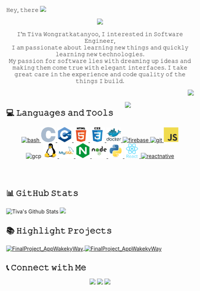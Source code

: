 <p align='left'>𝙷𝚎𝚢, 𝚝𝚑𝚎𝚛𝚎 <img src="https://media.giphy.com/media/hvRJCLFzcasrR4ia7z/giphy.gif" width="20px">
</p>
<p align='center'>
<img src="https://camo.githubusercontent.com/62da68eb62b1e5f175f7d1f0191dd89a653d7908feb22d37d4a0ab07365d6791/68747470733a2f2f6d656469612e67697068792e636f6d2f6d656469612f4d3967624264396e6244724f5475314d71782f67697068792e676966" width="200"> 
</p>

<p align='center'>
 𝙸'𝚖 𝚃𝚒𝚟𝚊 𝚆𝚘𝚗𝚐𝚛𝚊𝚝𝚔𝚊𝚝𝚊𝚗𝚢𝚘𝚘, 𝙸 𝚒𝚗𝚝𝚎𝚛𝚎𝚜𝚝𝚎𝚍 𝚒𝚗 𝚂𝚘𝚏𝚝𝚠𝚊𝚛𝚎 𝙴𝚗𝚐𝚒𝚗𝚎𝚎𝚛, <br>𝙸 𝚊𝚖 𝚙𝚊𝚜𝚜𝚒𝚘𝚗𝚊𝚝𝚎 𝚊𝚋𝚘𝚞𝚝 𝚕𝚎𝚊𝚛𝚗𝚒𝚗𝚐 𝚗𝚎𝚠 𝚝𝚑𝚒𝚗𝚐𝚜 𝚊𝚗𝚍 𝚚𝚞𝚒𝚌𝚔𝚕𝚢 𝚕𝚎𝚊𝚛𝚗𝚒𝚗𝚐 𝚗𝚎𝚠 𝚝𝚎𝚌𝚑𝚗𝚘𝚕𝚘𝚐𝚒𝚎𝚜. <br>𝙼𝚢 𝚙𝚊𝚜𝚜𝚒𝚘𝚗 𝚏𝚘𝚛 𝚜𝚘𝚏𝚝𝚠𝚊𝚛𝚎 𝚕𝚒𝚎𝚜 𝚠𝚒𝚝𝚑 𝚍𝚛𝚎𝚊𝚖𝚒𝚗𝚐 𝚞𝚙 𝚒𝚍𝚎𝚊𝚜 𝚊𝚗𝚍 𝚖𝚊𝚔𝚒𝚗𝚐 𝚝𝚑𝚎𝚖 𝚌𝚘𝚖𝚎 𝚝𝚛𝚞𝚎 𝚠𝚒𝚝𝚑 𝚎𝚕𝚎𝚐𝚊𝚗𝚝 𝚒𝚗𝚝𝚎𝚛𝚏𝚊𝚌𝚎𝚜. 𝙸 𝚝𝚊𝚔𝚎 𝚐𝚛𝚎𝚊𝚝 𝚌𝚊𝚛𝚎 𝚒𝚗 𝚝𝚑𝚎 𝚎𝚡𝚙𝚎𝚛𝚒𝚎𝚗𝚌𝚎 𝚊𝚗𝚍  𝚌𝚘𝚍𝚎 𝚚𝚞𝚊𝚕𝚒𝚝𝚢 𝚘𝚏 𝚝𝚑𝚎 𝚝𝚑𝚒𝚗𝚐𝚜 𝙸 𝚋𝚞𝚒𝚕𝚍.   </p>
<p align='right'> 
 <img src="https://media.giphy.com/media/WUlplcMpOCEmTGBtBW/giphy.gif" width="40">
</p>

<img align='right' src="https://raw.githubusercontent.com/rahul-jha98/rahul-jha98/main/techstack.gif" width="185">

## 💻  𝙻𝚊𝚗𝚐𝚞𝚊𝚐𝚎𝚜 𝚊𝚗𝚍 𝚃𝚘𝚘𝚕𝚜
<p align='center'> 
<a href="https://www.gnu.org/software/bash/" target="_blank"> <img src="https://www.vectorlogo.zone/logos/gnu_bash/gnu_bash-icon.svg" alt="bash" width="40" height="40"/> </a> 
<a href="https://www.cprogramming.com/" target="_blank"> <img src="https://raw.githubusercontent.com/devicons/devicon/master/icons/c/c-original.svg" alt="c" width="40" height="40"/> </a> 
<a href="https://www.w3schools.com/cpp/" target="_blank"> <img src="https://raw.githubusercontent.com/devicons/devicon/master/icons/cplusplus/cplusplus-original.svg" alt="cplusplus" width="40" height="40"/> </a> 
<a href="https://www.w3.org/html/" target="_blank"> <img src="https://raw.githubusercontent.com/devicons/devicon/master/icons/html5/html5-original-wordmark.svg" alt="html5" width="40" height="40"/> </a> 
<a href="https://www.w3schools.com/css/" target="_blank"> <img src="https://raw.githubusercontent.com/devicons/devicon/master/icons/css3/css3-original-wordmark.svg" alt="css5" width="40" height="40"/> </a> 
<a href="https://www.docker.com/" target="_blank"> <img src="https://raw.githubusercontent.com/devicons/devicon/master/icons/docker/docker-original-wordmark.svg" alt="docker" width="40" height="40"/> </a> 
<a href="https://firebase.google.com/" target="_blank"> <img src="https://www.vectorlogo.zone/logos/firebase/firebase-icon.svg" alt="firebase" width="40" height="40"/> </a> 
<a href="https://git-scm.com/" target="_blank"> <img src="https://www.vectorlogo.zone/logos/git-scm/git-scm-icon.svg" alt="git" width="40" height="40"/> </a>
<a href="https://developer.mozilla.org/en-US/docs/Web/JavaScript" target="_blank"> <img src="https://raw.githubusercontent.com/devicons/devicon/master/icons/javascript/javascript-original.svg" alt="javascript" width="40" height="40"/> </a> 
<br>
<a herf="https://cloud.google.com/docs"><img src="https://www.vectorlogo.zone/logos/google_cloud/google_cloud-icon.svg" alt="gcp" width="40" height="40"/></a>
<a href="https://www.linux.org/" target="_blank"> <img src="https://raw.githubusercontent.com/devicons/devicon/master/icons/linux/linux-original.svg" alt="linux" width="40" height="40"/> </a> 
<a href="https://www.mysql.com/" target="_blank"> <img src="https://raw.githubusercontent.com/devicons/devicon/master/icons/mysql/mysql-original-wordmark.svg" alt="mysql" width="40" height="40"/> </a> 
<a href="https://www.nginx.com" target="_blank"> <img src="https://raw.githubusercontent.com/devicons/devicon/master/icons/nginx/nginx-original.svg" alt="nginx" width="40" height="40"/> </a> 
<a href="https://nodejs.org" target="_blank"> <img src="https://raw.githubusercontent.com/devicons/devicon/master/icons/nodejs/nodejs-original-wordmark.svg" alt="nodejs" width="40" height="40"/> </a> 
<a href="https://www.python.org" target="_blank"> <img src="https://raw.githubusercontent.com/devicons/devicon/master/icons/python/python-original.svg" alt="python" width="40" height="40"/> </a> 
<a href="https://reactjs.org/" target="_blank"> <img src="https://raw.githubusercontent.com/devicons/devicon/master/icons/react/react-original-wordmark.svg" alt="react" width="40" height="40"/> </a> 
<a href="https://reactnative.dev/" target="_blank"> <img src="https://reactnative.dev/img/header_logo.svg" alt="reactnative" width="40" height="40"/> </a> 

</p>
    
<br>
<br>

## 📊 𝙶𝚒𝚝𝙷𝚞𝚋 𝚂𝚝𝚊𝚝𝚜

<img height="137px" alt="Tiva's Github Stats" src="https://github-readme-stats.vercel.app/api?username=Tivaiice&title_color=FFFFFF&text_color=FFFFFF&hide_border=true&show_icons=true&include_all_commits=true&count_private=true&line_height=21&icon_color=000&bg_color=0,fcb045,fd1d1d,fc00ff&theme=vision-friendly-dark"  /><!-- wi*quL3fcV -->
 <img height="137px" src="https://github-readme-stats.vercel.app/api/top-langs/?username=Tivaiice&hide=html&hide_border=true&layout=compact&langs_count=8&exclude_repo=comp426,Redventures-Movie-Quotes&text_color=000&icon_color=fff&bg_color=0,fc00ff,00dbde&theme=dark" /></a>


## 📚 𝙷𝚒𝚐𝚑𝚕𝚒𝚐𝚑𝚝 𝙿𝚛𝚘𝚓𝚎𝚌𝚝𝚜

<a href="https://github.com/Tivaiice/FinalProject_AppWakekyWay">
  <img align="center" src="https://github-readme-stats.vercel.app/api/pin/?username=Tivaiice&repo=FinalProject_AppWakekyWay&hide_border=true&hide_progress=true&title_color=FFFFFF&show_icons=true&line_height=21&bg_color=0,b721ff,21d4fd&theme=dracula" alt="FinalProject_AppWakekyWay" />
</a>

<a href="https://github.com/Tivaiice/AppModifyShop">
  <img align="center" src="https://github-readme-stats.vercel.app/api/pin/?username=Tivaiice&repo=AppModifyShop&hide_border=true&title_color=FFFFFF&show_icons=true&&bg_color=0,0acffe,495aff&theme=dracula" alt="FinalProject_AppWakekyWay" />
</a>

## 📞 𝙲𝚘𝚗𝚗𝚎𝚌𝚝 𝚠𝚒𝚝𝚑 𝙼𝚎

<p align="center">
<a href="https://www.linkedin.com/in/tiva-wongratkatanyoo-490b391a1/"><img src="https://img.shields.io/badge/-Tiva%20Wongratkatanyoo%20-0077B5?style=flat&logo=Linkedin&logoColor=white"/></a>
<a href="https://www.facebook.com/tivaicewong"><img src="https://img.shields.io/badge/-Tiva'ice Wongs-1877F2?style=flat&logo=Facebook&logoColor=white"/></a>
<a href="mailto:tiva.wongrat@gmail.com"><img src="https://img.shields.io/badge/-tiva.wongrat@gmail.com-D14836?style=flat&logo=Gmail&logoColor=white"/></a>

</p>

